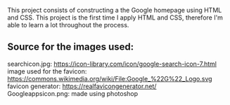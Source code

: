 This project consists of constructing a the Google homepage using HTML and CSS. This project is the first time I apply HTML and CSS, therefore I'm able to learn a lot throughout the process.

## Source for the images used:
searchicon.jpg: https://icon-library.com/icon/google-search-icon-7.html  
image used for the favicon: https://commons.wikimedia.org/wiki/File:Google_%22G%22_Logo.svg  
favicon generator: https://realfavicongenerator.net/  
Googleappsicon.png: made using photoshop
